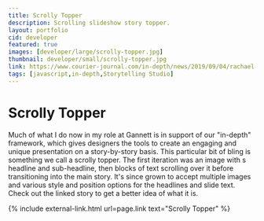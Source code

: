 ```yaml
---
title: Scrolly Topper
description: Scrolling slideshow story topper.
layout: portfolio
cid: developer
featured: true
images: [developer/large/scrolly-topper.jpg]
thumbnail: developer/small/scrolly-topper.jpg
link: https://www.courier-journal.com/in-depth/news/2019/09/04/rachael-denhollander-sacrifice-continues-after-accusing-usa-gymnastics-larry-nassar/1919109001/
tags: [javascript,in-depth,Storytelling Studio]
---
```

# Scrolly Topper

Much of what I do now in my role at Gannett is in support of our "in-depth" framework, which gives designers the tools to create an engaging and unique presentation on a story-by-story basis. This particular bit of bling is something we call a scrolly topper. The first iteration was an image with s headline and sub-headline, then blocks of text scrolling over it before transitioning into the main story. It's since grown to accept multiple images and various style and position options for the headlines and slide text. Check out the linked story to get a better idea of what it is.

{% include external-link.html url=page.link text="Scrolly Topper" %}

